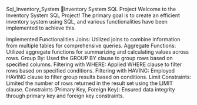  Sql_Inventory_System
📀Inventory System SQL Project Welcome to the Inventory System SQL Project! The primary goal is to create an efficient inventory system using SQL, and various functionalities have been implemented to achieve this.


Implemented Functionalities
Joins: Utilized joins to combine information from multiple tables for comprehensive queries.
Aggregate Functions: Utilized aggregate functions for summarizing and calculating values across rows.
Group By: Used the GROUP BY clause to group rows based on specified columns.
Filtering with WHERE: Applied WHERE clause to filter rows based on specified conditions.
Filtering with HAVING: Employed HAVING clause to filter group results based on conditions.
Limit Constraints: Limited the number of rows returned in the result set using the LIMIT clause.
Constraints (Primary Key, Foreign Key): Ensured data integrity through primary key and foreign key constraints.
